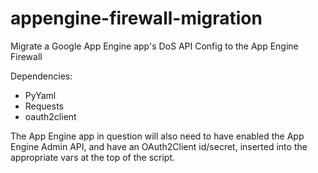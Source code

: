 # appengine-firewall-migration
Migrate a Google App Engine app's DoS API Config to the App Engine Firewall

Dependencies:
 - PyYaml
 - Requests
 - oauth2client
 
The App Engine app in question will also need to have enabled the App Engine Admin API, and have an OAuth2Client id/secret, inserted into the appropriate vars at the top of the script.
